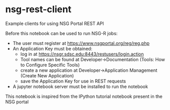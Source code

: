 # nsg-rest-client
Example clients for using NSG Portal REST API

Before this notebook can be used to run NSG-R jobs:

- The user must register at https://www.nsgportal.org/reg/reg.php
- An Application Key must be obtained:
  - log in at https://nsgr.sdsc.edu:8443/restusers/login.action
  - Tool names can be found at Developer->Documentation (Tools: How to Configure Specific Tools)
  - create a new application at Developer->Application Management (Create New Application)
  - save the Application Key for use in REST requests
- A jupyter notebook server must be installed to run the notebook

This notebook is inspired from the IPython tutorial notebook present in the NSG portal


